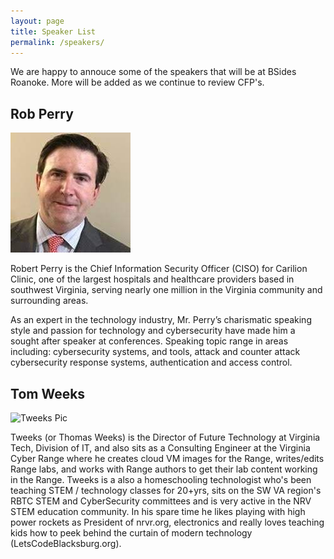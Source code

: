 ```yaml
---
layout: page
title: Speaker List
permalink: /speakers/
---
```


We are happy to annouce some of the speakers that will be at BSides Roanoke.  More will be added as we continue to review CFP's.

## Rob Perry

![Rob Perry Pic](images/robperry.jpeg)

Robert Perry is the Chief Information Security Officer (CISO) for Carilion Clinic, one of the largest hospitals and healthcare providers based in southwest Virginia, serving nearly one million in the Virginia community and surrounding areas.

As an expert in the technology industry, Mr. Perry’s charismatic speaking style and passion for technology and cybersecurity have made him a sought after speaker at conferences. Speaking topic range in areas including: cybersecurity systems, and tools, attack and counter attack cybersecurity response systems, authentication and access control.

## Tom Weeks

![Tweeks Pic](/bsidesroanoke.github.io/images/Tweeks.png)

Tweeks (or Thomas Weeks) is the Director of Future Technology at Virginia Tech, Division of IT, and also sits as a Consulting Engineer at the Virginia Cyber Range where he creates cloud VM images for the Range, writes/edits Range labs, and works with Range authors to get their lab  content working in the Range.  Tweeks is a also a homeschooling technologist who's been teaching STEM / technology classes for 20+yrs, sits on the SW VA region's RBTC STEM and CyberSecurity committees and is very active in the NRV STEM education community. In his spare time he  likes playing with high power rockets as President of nrvr.org, electronics and really loves teaching kids how to peek behind the curtain of modern technology (LetsCodeBlacksburg.org).

